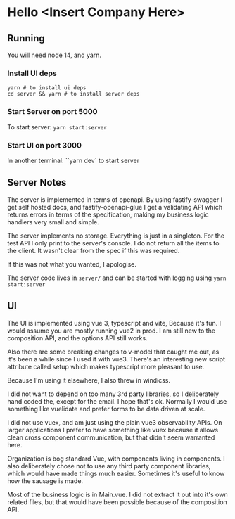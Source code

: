 # Hello &lt;Insert Company Here&gt;

## Running

You will need node 14, and yarn.

### Install UI deps

```
yarn # to install ui deps
cd server && yarn # to install server deps
```

### Start Server on port 5000

To start server: `yarn start:server`

### Start UI on port 3000

In another terminal: ``yarn dev` to start server

## Server Notes

The server is implemented in terms of openapi. By using fastify-swagger I get self hosted docs, and fastify-openapi-glue I get a validating API which returns errors in terms of the specification, making my business logic handlers very small and simple.

The server implements no storage. Everything is just in a singleton. For the test API I only print to the server's console. I do not return all the items to the client. It wasn't clear from the spec if this was required.

If this was not what you wanted, I apologise.

The server code lives in `server/` and can be started with logging using `yarn start:server`

## UI

The UI is implemented using vue 3, typescript and vite, Because
it's fun. I would assume you are mostly running vue2 in prod. I am
still new to the composition API, and the options API still works.

Also there are some breaking changes to v-model that caught me out, as it's been a while since I used it with vue3. There's an interesting new script attribute called setup which makes typescript more pleasant to use.

Because I'm using it elsewhere, I also threw in windicss.

I did not want to depend on too many 3rd party libraries, so I
deliberately hand coded the, except for the email. I hope that's
ok. Normally I would use something like vuelidate and prefer forms
to be data driven at scale.

I did not use vuex, and am just using the plain vue3 observability APIs. On larger applications I prefer to have something like vuex because it allows clean cross component communication, but that didn't seem warranted here.

Organization is bog standard Vue, with components living in components. I also deliberately chose not to use any third party component libraries, which would have made things much easier. Sometimes it's useful to know how the sausage is made.

Most of the business logic is in Main.vue. I did not extract it out into it's own related files, but that would have been possible because of the composition API.
